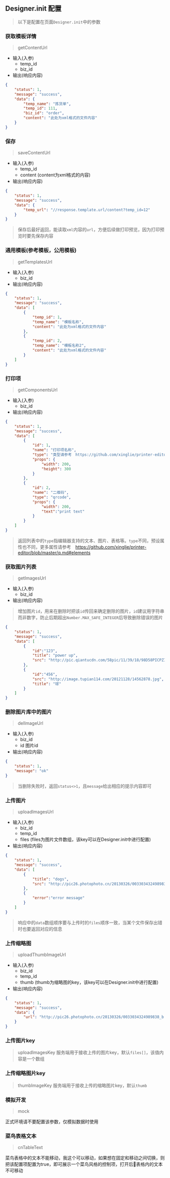 ## Designer.init 配置
> 以下是配置在页面`Designer.init`中的参数

### 获取模板详情
> getContentUrl
* 输入(入参)
  * temp_id
  * biz_id
* 输出(响应内容)
```json
{
    "status": 1,
    "message": "success",
    "data": {
        "temp_name": "拣货单",
        "temp_id": 111,
        "biz_id": "order",
        "content": "此处为xml格式的文件内容"
    }
}
```

### 保存
> saveContentUrl
* 输入(入参)
  * temp_id
  * content (content为xml格式的内容)
* 输出(响应内容)
```json
{
    "status": 1,
    "message": "success",
    "data": {
        "temp_url": "//response.template.url/content?temp_id=12"
    }
}
```
> 保存后最好返回，能读取`xml`内容的`url`，方便后续做打印预览，因为打印预览时要先保存内容

### 通用模板(参考模板，公用模板)
> getTemplatesUrl
* 输入(入参)
  * biz_id
* 输出(响应内容)
```json
{
    "status": 1,
    "message": "success",
    "data": [
        {
            "temp_id": 1,
            "temp_name": "模板名称",
            "content": "此处为xml格式的文件内容"
        },
        {
            "temp_id": 2,
            "temp_name": "模板名称2",
            "content": "此处为xml格式的文件内容"
        }
    ]
}
```

### 打印项
> getComponentsUrl
* 输入(入参)
  * biz_id
* 输出(响应内容)
```json
{
    "status": 1,
    "message": "success",
    "data": [
        {
            "id": 1,
            "name": "打印项名称",
            "type": "类型请参考　https://github.com/xinglie/printer-editor/blob/master/q.md#elements",
            "props": {
                "width": 200,
                "height": 300
            }
        },
        {
            "id": 2,
            "name": "二维码",
            "type": "qrcode",
            "props": {
                "width": 200,
                "text":"print text"
            }
        }
    ]
}
```
> 返回列表中的`type`指编辑器支持的文本、图片、表格等。`type`不同，预设属性也不同，更多属性请参考　https://github.com/xinglie/printer-editor/blob/master/q.md#elements

### 获取图片列表
> getImagesUrl

* 输入(入参)
  * biz_id
* 输出(响应内容)
> 增加图片`id`，用来在删除时把该`id`传回来确定删除的图片，`id`建议用字符串而非数字，防止后期超出`Number.MAX_SAFE_INTEGER`后导致删除错误的图片
```json
{
    "status": 1,
    "message": "success",
    "data": [
        {
            "id":"123",
            "title": "power up",
            "src": "http://pic.qiantucdn.com/58pic/11/39/18/98D58PICPZI.jpg!/fw/1024/watermark/url/L2ltYWdlcy93YXRlcm1hcmsveGlhb3R1LnBuZw==/align/center"
        },
        {
            "id":"456",
            "src": "http://image.tupian114.com/20121128/14562878.jpg",
            "title": "球"
        }
    ]
}
```

### 删除图片库中的图片
> delImageUrl
* 输入(入参)
  * biz_id 
  * id 图片id
* 输出(响应内容)

```json
{
    "status": 1,
    "message": "ok"
}
```
>当删除失败时，返回`status<>1`，且`message`给出相应的提示内容即可

### 上传图片
> uploadImagesUrl
* 输入(入参)
  * biz_id
  * temp_id
  * files (files为图片文件数组，该key可以在Designer.init中进行配置)
* 输出(响应内容)
```json
{
    "status": 1,
    "message": "success",
    "data": [
        {
            "title": "dogs",
            "src": "http://pic26.photophoto.cn/20130326/0033034324989838_b.jpg"
        },
        {
            "error":"error message"
        }
    ]
}
```
> 响应中的`data`数组顺序要与上传时的`files`顺序一致，当某个文件保存出错时也要返回对应的信息


### 上传缩略图
> uploadThumbImageUrl
* 输入(入参)
  * biz_id
  * temp_id
  * thumb (thumb为缩略图的key，该key可以在Designer.init中进行配置)
* 输出(响应内容)
```json
{
    "status": 1,
    "message": "success",
    "data": {
        "url": "http://pic26.photophoto.cn/20130326/0033034324989838_b.jpg"
    }
}
```

### 上传图片key
> uploadImagesKey
服务端用于接收上传的图片key，默认`files[]`，该值内容是一个数组

### 上传缩略图片key
> thumbImageKey
服务端用于接收上传的缩略图片key，默认`thumb`



### 模拟开发
> mock

正式环境请不要配置该参数，仅模拟数据时使用

### 菜鸟表格文本
> cnTableText

菜鸟表格中的文本不能移动，我这个可以移动，如果想在固定和移动之间切换，则把该配置项配置为true，即可展示一个菜鸟风格的控制项，打开后表格内的文本不可移动